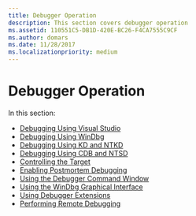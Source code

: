 ```yaml
---
title: Debugger Operation
description: This section covers debugger operation
ms.assetid: 110551C5-DB1D-420E-BC26-F4CA7555C9CF
ms.author: domars
ms.date: 11/28/2017
ms.localizationpriority: medium
---
```


# Debugger Operation


In this section:

-   [Debugging Using Visual Studio](debugging-using-visual-studio.md)
-   [Debugging Using WinDbg](debugging-using-windbg.md)
-   [Debugging Using KD and NTKD](debugging-using-kd-and-ntkd.md)
-   [Debugging Using CDB and NTSD](debugging-using-cdb-and-ntsd.md)
-   [Controlling the Target](controlling-the-target.md)
-   [Enabling Postmortem Debugging](enabling-postmortem-debugging.md)
-   [Using the Debugger Command Window](the-debugger-command-window.md)
-   [Using the WinDbg Graphical Interface](windbg-graphical-interface.md)
-   [Using Debugger Extensions](debugger-extensions.md)
-   [Performing Remote Debugging](remote-debugging.md)

 

 





